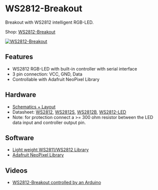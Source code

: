 # WS2812-Breakout
Breakout with WS2812 intelligent RGB-LED.

Shop: [WS2812-Breakout](http://www.watterott.com/en/WS2812-Breakout)

[![WS2812-Breakout](https://raw.github.com/watterott/WS2812-Breakout/master/pcb/WS2812-Breakout_v10.jpg)](http://www.watterott.com/en/WS2812-Breakout)


## Features
* WS2812 RGB-LED with built-in controller with serial interface
* 3 pin connection: VCC, GND, Data
* Controllable with Adafruit NeoPixel Library


## Hardware
* [Schematics + Layout](https://github.com/watterott/WS2812-Breakout/tree/master/pcb)
* Datasheet: [WS2812](https://github.com/watterott/WS2812-Breakout/raw/master/pcb/WS2812.pdf),
             [WS2812S](https://github.com/watterott/WS2812-Breakout/raw/master/pcb/WS2812S.pdf),
             [WS2812B](https://github.com/watterott/WS2812-Breakout/raw/master/pcb/WS2812B.pdf),
             [WS2812-LED](https://github.com/watterott/WS2812-Breakout/raw/master/pcb/WS2812LED.pdf)
* Note: for protection connect a >= 300 ohm resistor between the LED data input and controller output pin.


## Software
* [Light weight WS2811/WS2812 Library](https://github.com/cpldcpu/light_ws2812)
* [Adafruit NeoPixel Library](https://github.com/adafruit/Adafruit_NeoPixel)


## Videos
* [WS2812-Breakout controlled by an Arduino](http://www.youtube.com/watch?v=aJmFd4oc73M)
